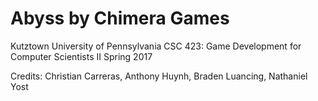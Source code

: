 # Abyss by Chimera Games

Kutztown University of Pennsylvania
CSC 423: Game Development for Computer Scientists II
Spring 2017

Credits:
Christian Carreras,
Anthony Huynh,
Braden Luancing,
Nathaniel Yost
